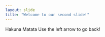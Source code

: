 ```yaml
---
layout: slide
title: "Welcome to our second slide!"
---
```

Hakuna Matata
Use the left arrow to go back!
